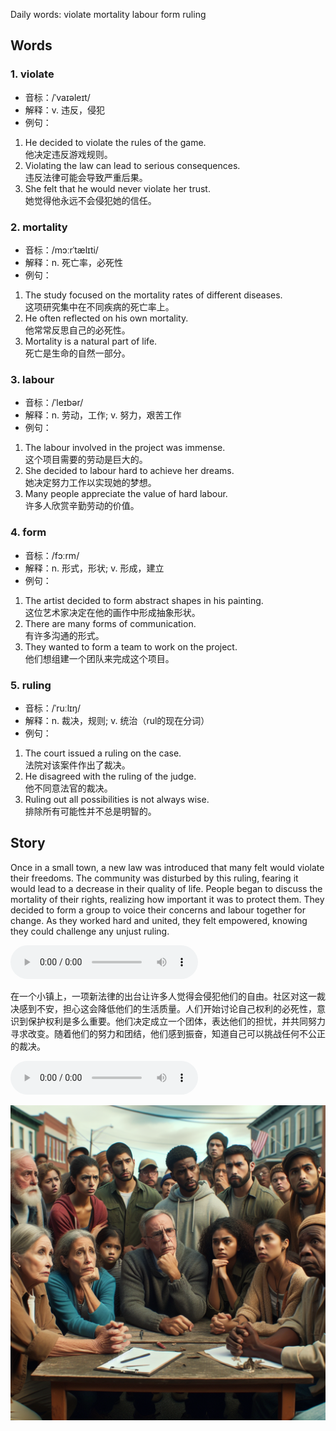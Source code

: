 Daily words: violate mortality labour form ruling

## Words
### 1. violate
- 音标：/ˈvaɪəleɪt/ <span style="cursor: pointer;" onclick="document.getElementById('audio-player-1').play()"><i class="fas fa-volume-up"></i></span>
<audio id="audio-player-1" src="audios/words/violate.mp3" style="display:none;"></audio>
- 解释：v. 违反，侵犯
- 例句：
1. He decided to violate the rules of the game.  
他决定违反游戏规则。  
2. Violating the law can lead to serious consequences.  
违反法律可能会导致严重后果。  
3. She felt that he would never violate her trust.  
她觉得他永远不会侵犯她的信任。

### 2. mortality
- 音标：/mɔːrˈtælɪti/ <span style="cursor: pointer;" onclick="document.getElementById('audio-player-2').play()"><i class="fas fa-volume-up"></i></span>
<audio id="audio-player-2" src="audios/words/mortality.mp3" style="display:none;"></audio>
- 解释：n. 死亡率，必死性
- 例句：
1. The study focused on the mortality rates of different diseases.  
这项研究集中在不同疾病的死亡率上。  
2. He often reflected on his own mortality.  
他常常反思自己的必死性。  
3. Mortality is a natural part of life.  
死亡是生命的自然一部分。

### 3. labour
- 音标：/ˈleɪbər/ <span style="cursor: pointer;" onclick="document.getElementById('audio-player-3').play()"><i class="fas fa-volume-up"></i></span>
<audio id="audio-player-3" src="audios/words/labour.mp3" style="display:none;"></audio>
- 解释：n. 劳动，工作; v. 努力，艰苦工作
- 例句：
1. The labour involved in the project was immense.  
这个项目需要的劳动是巨大的。  
2. She decided to labour hard to achieve her dreams.  
她决定努力工作以实现她的梦想。  
3. Many people appreciate the value of hard labour.  
许多人欣赏辛勤劳动的价值。

### 4. form
- 音标：/fɔːrm/ <span style="cursor: pointer;" onclick="document.getElementById('audio-player-4').play()"><i class="fas fa-volume-up"></i></span>
<audio id="audio-player-4" src="audios/words/form.mp3" style="display:none;"></audio>
- 解释：n. 形式，形状; v. 形成，建立
- 例句：
1. The artist decided to form abstract shapes in his painting.  
这位艺术家决定在他的画作中形成抽象形状。  
2. There are many forms of communication.  
有许多沟通的形式。  
3. They wanted to form a team to work on the project.  
他们想组建一个团队来完成这个项目。

### 5. ruling
- 音标：/ˈruːlɪŋ/ <span style="cursor: pointer;" onclick="document.getElementById('audio-player-5').play()"><i class="fas fa-volume-up"></i></span>
<audio id="audio-player-5" src="audios/words/ruling.mp3" style="display:none;"></audio>
- 解释：n. 裁决，规则; v. 统治（rul的现在分词）
- 例句：
1. The court issued a ruling on the case.  
法院对该案件作出了裁决。  
2. He disagreed with the ruling of the judge.  
他不同意法官的裁决。  
3. Ruling out all possibilities is not always wise.  
排除所有可能性并不总是明智的。

## Story
Once in a small town, a new law was introduced that many felt would violate their freedoms. The community was disturbed by this ruling, fearing it would lead to a decrease in their quality of life. People began to discuss the mortality of their rights, realizing how important it was to protect them. They decided to form a group to voice their concerns and labour together for change. As they worked hard and united, they felt empowered, knowing they could challenge any unjust ruling.

<audio controls>
  <source src="https://files.dwong.top/story/2024-08-06-english.mp3" type="audio/mpeg">
  你的浏览器不支持音频元素。
</audio>
  

在一个小镇上，一项新法律的出台让许多人觉得会侵犯他们的自由。社区对这一裁决感到不安，担心这会降低他们的生活质量。人们开始讨论自己权利的必死性，意识到保护权利是多么重要。他们决定成立一个团体，表达他们的担忧，并共同努力寻求改变。随着他们的努力和团结，他们感到振奋，知道自己可以挑战任何不公正的裁决。

<audio controls>
  <source src="https://files.dwong.top/story/2024-08-06-chinese.mp3" type="audio/mpeg">
  你的浏览器不支持音频元素。
</audio>
  

![story](./images/2024-08-06.png)

